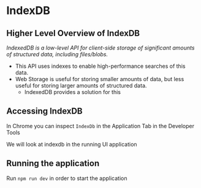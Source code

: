 # IndexDB

## Higher Level Overview of IndexDB

*IndexedDB is a low-level API for client-side storage of significant amounts of structured data, including files/blobs.*

* This API uses indexes to enable high-performance searches of this data.
* Web Storage is useful for storing smaller amounts of data, but less useful for storing larger amounts of structured data.
    * IndexedDB provides a solution for this

## Accessing IndexDB

In Chrome you can inspect `IndexDb` in the Application Tab in the Developer Tools

We will look at indexdb in the running UI application

## Running the application

Run `npm run dev` in order to start the application

